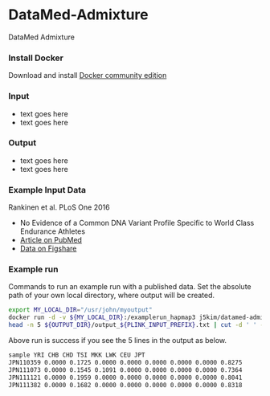 # DataMed-Admixture
DataMed Admixture

### Install Docker
Download and install [Docker community edition](https://www.docker.com/community-edition)


### Input 
- text goes here
- text goes here


### Output 
- text goes here
- text goes here


### Example Input Data
Rankinen et al. PLoS One 2016
- No Evidence of a Common DNA Variant Profile Specific to World Class Endurance Athletes
- [Article on PubMed](https://www.ncbi.nlm.nih.gov/pubmed/26824906)
- [Data on Figshare](https://figshare.com/articles/GAMES_discovery_data_sets/1619893)

### Example run
Commands to run an example run with a published data.
Set the absolute path of your own local directory, where output will be created.
```bash
export MY_LOCAL_DIR="/usr/john/myoutput"
docker run -d -v ${MY_LOCAL_DIR}:/examplerun_hapmap3 j5kim/datamed-admixture:latest bash /opt/DataMed-Admixture/example/examplerun_hapmap3.sh
head -n 5 ${OUTPUT_DIR}/output_${PLINK_INPUT_PREFIX}.txt | cut -d ' ' -f 2-
```

Above run is success if you see the 5 lines in the output as below.
```bash
sample YRI CHB CHD TSI MKK LWK CEU JPT
JPN110359 0.0000 0.1725 0.0000 0.0000 0.0000 0.0000 0.0000 0.8275
JPN111073 0.0000 0.1545 0.1091 0.0000 0.0000 0.0000 0.0000 0.7364
JPN111121 0.0000 0.1959 0.0000 0.0000 0.0000 0.0000 0.0000 0.8041
JPN111382 0.0000 0.1682 0.0000 0.0000 0.0000 0.0000 0.0000 0.8318
```
